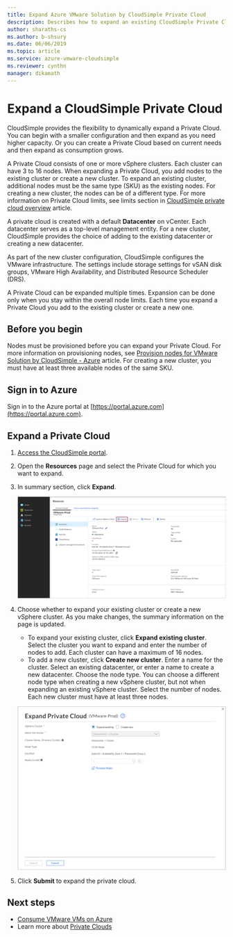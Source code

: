 ```yaml
--- 
title: Expand Azure VMware Solution by CloudSimple Private Cloud
description: Describes how to expand an existing CloudSimple Private Cloud to add capacity in an existing or new cluster
author: sharaths-cs
ms.author: b-shsury 
ms.date: 06/06/2019 
ms.topic: article 
ms.service: azure-vmware-cloudsimple 
ms.reviewer: cynthn 
manager: dikamath 
---
```


# Expand a CloudSimple Private Cloud

CloudSimple provides the flexibility to dynamically expand a Private Cloud. You can begin with a smaller configuration and then expand as you need higher capacity. Or you can create a Private Cloud based on current needs and then expand as consumption grows.

A Private Cloud consists of one or more vSphere clusters. Each cluster can have 3 to 16 nodes.  When expanding a Private Cloud, you add nodes to the existing cluster or create a new cluster. To expand an existing cluster, additional nodes must be the same type (SKU) as the existing nodes. For creating a new cluster, the nodes can be of a different type. For more information on Private Cloud limits, see limits section in [CloudSimple private cloud overview](cloudsimple-private-cloud.md) article.

A private cloud is created with a default **Datacenter** on vCenter.  Each datacenter serves as a top-level management entity.  For a new cluster, CloudSimple provides the choice of adding to the existing datacenter or creating a new datacenter.

As part of the new cluster configuration, CloudSimple configures the VMware infrastructure.  The settings include storage settings for vSAN disk groups, VMware High Availability, and Distributed Resource Scheduler (DRS).

A Private Cloud can be expanded multiple times. Expansion can be done only when you stay within the overall node limits. Each time you expand a Private Cloud you add to the existing cluster or create a new one.

## Before you begin

Nodes must be provisioned before you can expand your Private Cloud.  For more information on provisioning nodes, see [Provision nodes for VMware Solution by CloudSimple - Azure](create-nodes.md) article.  For creating a new cluster, you must have at least three available nodes of the same SKU.

## Sign in to Azure

Sign in to the Azure portal at [https://portal.azure.com](https://portal.azure.com).

## Expand a Private Cloud

1. [Access the CloudSimple portal](access-cloudsimple-portal.md).

2. Open the **Resources** page and select the Private Cloud for which you want to expand.

3. In summary section, click **Expand**.

    ![Expand private cloud](media/resources-expand-private-cloud.png)

4. Choose whether to expand your existing cluster or create a new vSphere cluster. As you make changes, the summary information on the page is updated.

    * To expand your existing cluster, click **Expand existing cluster**. Select the cluster you want to expand and enter the number of nodes to add. Each cluster can have a maximum of 16 nodes.
    * To add a new cluster, click **Create new cluster**. Enter a name for the cluster. Select an existing datacenter, or enter a name to create a new datacenter. Choose the node type. You can choose a different node type when creating a new vSphere cluster, but not when expanding an existing vSphere cluster. Select the number of nodes. Each new cluster must have at least three nodes.

    ![Expand private cloud - add nodes](media/resources-expand-private-cloud-add-nodes.png)

5. Click **Submit** to expand the private cloud.

## Next steps

* [Consume VMware VMs on Azure](quickstart-create-vmware-virtual-machine.md)
* Learn more about [Private Clouds](cloudsimple-private-cloud.md)